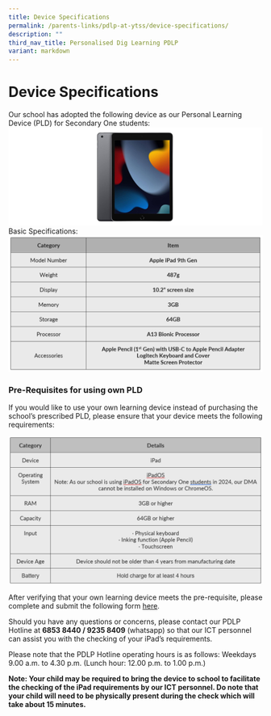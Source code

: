 ```yaml
---
title: Device Specifications
permalink: /parents-links/pdlp-at-ytss/device-specifications/
description: ""
third_nav_title: Personalised Dig Learning PDLP
variant: markdown
---
```

# **Device Specifications**

Our school has adopted the following device as our Personal Learning Device (PLD) for Secondary One students: 
![](/images/ipad_9th_gen__rev_2_.png)
Basic Specifications:
![](/images/ipad_TOS.png)

### Pre-Requisites for using own PLD

If you would like to use your own learning device instead of purchasing the school’s prescribed PLD, please ensure that your device meets the following requirements:

![](/images/PLD_pre_requisites_.png)

After verifying that your own learning device meets the pre-requisite, please complete and submit the following form [here](https://go.gov.sg/pdlp-owndevice). 

Should you have any questions or concerns, please contact our PDLP Hotline at **6853 8440 / 9235 8409** (whatsapp) so that our ICT personnel can assist you with the checking of your iPad’s requirements.

Please note that the PDLP Hotline operating hours is as follows: Weekdays 9.00 a.m. to 4.30 p.m. (Lunch hour: 12.00 p.m. to 1.00 p.m.)

**Note: Your child may be required to bring the device to school to facilitate the checking of the iPad requirements by our ICT personnel. Do note that your child will need to be physically present during the check which will take about 15 minutes.**